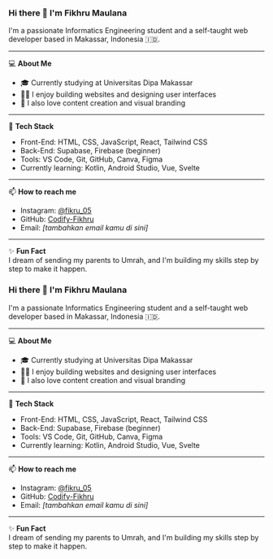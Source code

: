 ### Hi there 👋 I'm Fikhru Maulana

I'm a passionate Informatics Engineering student and a self-taught web developer based in Makassar, Indonesia 🇮🇩.

---

💻 **About Me**  
- 🎓 Currently studying at Universitas Dipa Makassar  
- 🧑‍💻 I enjoy building websites and designing user interfaces  
- 📸 I also love content creation and visual branding  

---

🚀 **Tech Stack**  
- Front-End: HTML, CSS, JavaScript, React, Tailwind CSS  
- Back-End: Supabase, Firebase (beginner)  
- Tools: VS Code, Git, GitHub, Canva, Figma  
- Currently learning: Kotlin, Android Studio, Vue, Svelte  

---

📫 **How to reach me**  
- Instagram: [@fikru_05](https://www.instagram.com/fikru_05/)  
- GitHub: [Codify-Fikhru](https://github.com/Codify-Fikhru)  
- Email: *[tambahkan email kamu di sini]*  

---

✨ **Fun Fact**  
I dream of sending my parents to Umrah, and I'm building my skills step by step to make it happen.  

<!--
**Codify-Fikhru/Codify-Fikhru** is a ✨ _special_ ✨ repository because its `README.md` (this file) appears on your GitHub profile.
-->
### Hi there 👋 I'm Fikhru Maulana

I'm a passionate Informatics Engineering student and a self-taught web developer based in Makassar, Indonesia 🇮🇩.

---

💻 **About Me**  
- 🎓 Currently studying at Universitas Dipa Makassar  
- 🧑‍💻 I enjoy building websites and designing user interfaces  
- 📸 I also love content creation and visual branding  

---

🚀 **Tech Stack**  
- Front-End: HTML, CSS, JavaScript, React, Tailwind CSS  
- Back-End: Supabase, Firebase (beginner)  
- Tools: VS Code, Git, GitHub, Canva, Figma  
- Currently learning: Kotlin, Android Studio, Vue, Svelte  

---

📫 **How to reach me**  
- Instagram: [@fikru_05](https://www.instagram.com/fikru_05/)  
- GitHub: [Codify-Fikhru](https://github.com/Codify-Fikhru)  
- Email: *[tambahkan email kamu di sini]*  

---

✨ **Fun Fact**  
I dream of sending my parents to Umrah, and I'm building my skills step by step to make it happen.  

<!--
**Codify-Fikhru/Codify-Fikhru** is a ✨ _special_ ✨ repository because its `README.md` (this file) appears on your GitHub profile.
-->
